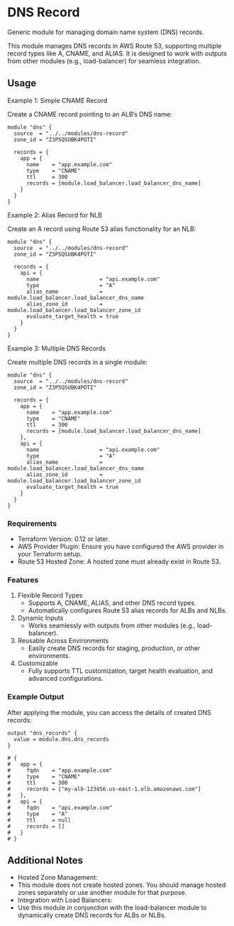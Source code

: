 # DNS Record

Generic module for managing domain name system (DNS) records.

This module manages DNS records in AWS Route 53, supporting multiple record types like A, CNAME, and ALIAS. It is designed to work with outputs from other modules (e.g., load-balancer) for seamless integration.

## Usage

Example 1: Simple CNAME Record

Create a CNAME record pointing to an ALB’s DNS name:

```hcl
module "dns" {
  source  = "../../modules/dns-record"
  zone_id = "Z3P5QSUBK4POTI"

  records = {
    app = {
      name    = "app.example.com"
      type    = "CNAME"
      ttl     = 300
      records = [module.load_balancer.load_balancer_dns_name]
    }
  }
}
```

Example 2: Alias Record for NLB

Create an A record using Route 53 alias functionality for an NLB:

```hcl
module "dns" {
  source  = "../../modules/dns-record"
  zone_id = "Z3P5QSUBK4POTI"

  records = {
    api = {
      name                   = "api.example.com"
      type                   = "A"
      alias_name             = module.load_balancer.load_balancer_dns_name
      alias_zone_id          = module.load_balancer.load_balancer_zone_id
      evaluate_target_health = true
    }
  }
}
```

Example 3: Multiple DNS Records

Create multiple DNS records in a single module:

```hcl
module "dns" {
  source  = "../../modules/dns-record"
  zone_id = "Z3P5QSUBK4POTI"

  records = {
    app = {
      name    = "app.example.com"
      type    = "CNAME"
      ttl     = 300
      records = [module.load_balancer.load_balancer_dns_name]
    },
    api = {
      name                   = "api.example.com"
      type                   = "A"
      alias_name             = module.load_balancer.load_balancer_dns_name
      alias_zone_id          = module.load_balancer.load_balancer_zone_id
      evaluate_target_health = true
    }
  }
}
```

### Requirements

- Terraform Version: 0.12 or later.
- AWS Provider Plugin: Ensure you have configured the AWS provider in your Terraform setup.
- Route 53 Hosted Zone: A hosted zone must already exist in Route 53.

### Features

1. Flexible Record Types
    - Supports A, CNAME, ALIAS, and other DNS record types.
    - Automatically configures Route 53 alias records for ALBs and NLBs.
1. Dynamic Inputs
    - Works seamlessly with outputs from other modules (e.g., load-balancer).
1. Reusable Across Environments
    - Easily create DNS records for staging, production, or other environments.
1. Customizable
    - Fully supports TTL customization, target health evaluation, and advanced configurations.

### Example Output

After applying the module, you can access the details of created DNS records:

```hcl
output "dns_records" {
  value = module.dns.dns_records
}

# {
#   app = {
#     fqdn    = "app.example.com"
#     type    = "CNAME"
#     ttl     = 300
#     records = ["my-alb-123456.us-east-1.elb.amazonaws.com"]
#   },
#   api = {
#     fqdn    = "api.example.com"
#     type    = "A"
#     ttl     = null
#     records = []
#   }
# }
```

## Additional Notes

- Hosted Zone Management:
- This module does not create hosted zones. You should manage hosted zones separately or use another module for that purpose.
- Integration with Load Balancers:
- Use this module in conjunction with the load-balancer module to dynamically create DNS records for ALBs or NLBs.
